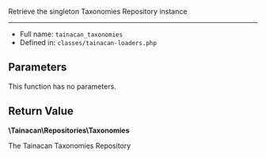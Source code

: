 
Retrieve the singleton Taxonomies Repository instance

***

* Full name: `tainacan_taxonomies`
* Defined in: `classes/tainacan-loaders.php`

## Parameters

This function has no parameters.

## Return Value

**\Tainacan\Repositories\Taxonomies**

The Tainacan Taxonomies Repository
